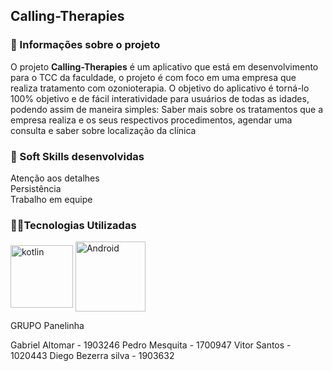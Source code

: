 
<h2>Calling-Therapies</h2>
<h3>📔 Informações sobre o projeto</h3>
O projeto <b>Calling-Therapies</b>  é um aplicativo que está em desenvolvimento para o TCC da faculdade, o projeto é com foco em uma empresa que realiza tratamento com ozonioterapia. O objetivo do aplicativo é torná-lo 100% objetivo e de fácil interatividade para usuários de todas as idades, podendo assim de maneira simples: Saber mais sobre os tratamentos que a empresa realiza e os seus respectivos procedimentos, agendar uma consulta e saber sobre localização da clínica

<h3>💪 Soft Skills desenvolvidas</h3>
Atenção aos detalhes
<br>Persistência
<br>Trabalho em equipe

<h3>👨‍💻Tecnologias Utilizadas</h3>


<img align="center" alt="kotlin" width="100" src = "https://img.shields.io/badge/Kotlin-0095D5?&style=for-the-badge&logo=kotlin&logoColor=white"> <img align="center" alt="Android" width="112" src = "https://img.shields.io/badge/Android-3DDC84?style=for-the-badge&logo=android&logoColor=white">




GRUPO Panelinha



Gabriel Altomar - 1903246
Pedro Mesquita - 1700947
Vitor Santos - 1020443
Diego Bezerra silva - 1903632
